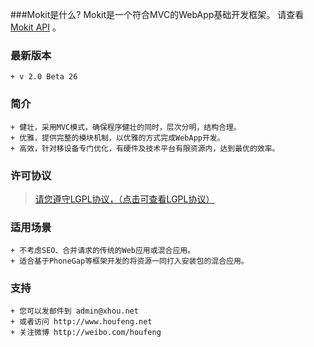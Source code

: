 ###Mokit是什么?
Mokit是一个符合MVC的WebApp基础开发框架。 请查看 [Mokit API](http://houfeng.net/mokit/doc) 。

### 最新版本
```
+ v 2.0 Beta 26
```

### 简介
```
+ 健壮，采用MVC模式，确保程序健壮的同时，层次分明，结构合理。
+ 优雅，提供完整的模块机制，以优雅的方式完成WebApp开发。
+ 高效，针对移设备专门优化，有硬件及技术平台有限资源内，达到最优的效率。
```

### 许可协议
>[请您遵守LGPL协议，（点击可查看LGPL协议）](http://www.gnu.org/licenses/lgpl.html)


### 适用场景
```
+ 不考虑SEO、合并请求的传统的Web应用或混合应用。
+ 适合基于PhoneGap等框架开发的将资源一同打入安装包的混合应用。
```

### 支持
```
+ 您可以发邮件到 admin@xhou.net
+ 或者访问 http://www.houfeng.net
+ 关注微博 http://weibo.com/houfeng
```